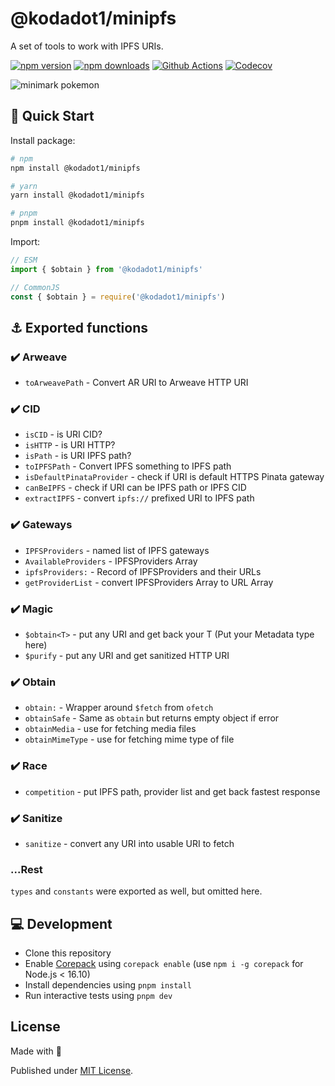 # @kodadot1/minipfs

A set of tools to work with IPFS URIs.

[![npm version][npm-version-src]][npm-version-href]
[![npm downloads][npm-downloads-src]][npm-downloads-href]
[![Github Actions][github-actions-src]][github-actions-href]
[![Codecov][codecov-src]][codecov-href]

![minimark pokemon](.github/minipfs.png)

## 🚀 Quick Start

Install package:

```sh
# npm
npm install @kodadot1/minipfs

# yarn
yarn install @kodadot1/minipfs

# pnpm
pnpm install @kodadot1/minipfs
```

Import:

```js
// ESM
import { $obtain } from '@kodadot1/minipfs'

// CommonJS
const { $obtain } = require('@kodadot1/minipfs')
```

## ⚓️ Exported functions

### ✔️  Arweave

- `toArweavePath` - Convert AR URI to Arweave HTTP URI

### ✔️  CID

- `isCID` - is URI CID?
- `isHTTP` - is URI HTTP?
- `isPath` - is URI IPFS path?
- `toIPFSPath` - Convert IPFS something to IPFS path
- `isDefaultPinataProvider` - check if URI is default HTTPS Pinata gateway
- `canBeIPFS` - check if URI can be IPFS path or IPFS CID
- `extractIPFS` - convert `ipfs://` prefixed URI to IPFS path

### ✔️  Gateways

- `IPFSProviders` - named list of IPFS gateways
- `AvailableProviders` - IPFSProviders Array
- `ipfsProviders:` - Record of IPFSProviders and their URLs
- `getProviderList` - convert IPFSProviders Array to URL Array

### ✔️  Magic

- `$obtain<T>` - put any URI and get back your T (Put your Metadata type here)
- `$purify` - put any URI and get sanitized HTTP URI

### ✔️  Obtain

- `obtain:` - Wrapper around `$fetch` from `ofetch`
- `obtainSafe` - Same as `obtain` but returns empty object if error
- `obtainMedia` - use for fetching media files
- `obtainMimeType` - use for fetching mime type of file

### ✔️  Race

- `competition` - put IPFS path, provider list and get back fastest response

### ✔️  Sanitize

- `sanitize` - convert any URI into usable URI to fetch

### ...Rest

`types` and `constants` were exported as well, but omitted here.

## 💻 Development

- Clone this repository
- Enable [Corepack](https://github.com/nodejs/corepack) using `corepack enable` (use `npm i -g corepack` for Node.js < 16.10)
- Install dependencies using `pnpm install`
- Run interactive tests using `pnpm dev`

## License

Made with 💖

Published under [MIT License](./LICENSE).

<!-- Badges -->
[npm-version-src]: https://img.shields.io/npm/v/@kodadot1/minipfs?style=flat-square
[npm-version-href]: https://npmjs.com/package/@kodadot1/minipfs

[npm-downloads-src]: https://img.shields.io/npm/dm/@kodadot1/minipfs?style=flat-square
[npm-downloads-href]: https://npmjs.com/package/@kodadot1/minipfs

[github-actions-src]: https://img.shields.io/github/workflow/status/unjs/@kodadot1/minipfs/ci/main?style=flat-square
[github-actions-href]: https://github.com/unjs/@kodadot1/minipfs/actions?query=workflow%3Aci

[codecov-src]: https://img.shields.io/codecov/c/gh/unjs/@kodadot1/minipfs/main?style=flat-square
[codecov-href]: https://codecov.io/gh/unjs/@kodadot1/minipfs
